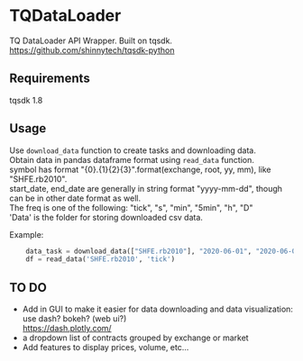 # TQDataLoader
TQ DataLoader API Wrapper. Built on tqsdk.    
https://github.com/shinnytech/tqsdk-python   

## Requirements  
tqsdk 1.8  

## Usage 
Use `download_data` function to create tasks and downloading data.  
Obtain data in pandas dataframe format using `read_data` function.   
symbol has format "{0}.{1}{2}{3}".format(exchange, root, yy, mm), like "SHFE.rb2010".   
start_date, end_date are generally in string format "yyyy-mm-dd", though can be in other date format as  well.     
The freq is one of the following: "tick", "s", "min", "5min", "h", "D"    
'Data' is the folder for storing downloaded csv data.  

Example:  
```python
    data_task = download_data(["SHFE.rb2010"], "2020-06-01", "2020-06-02", 'tick', 'Data')
    df = read_data('SHFE.rb2010', 'tick')
```

## TO DO  
- Add in GUI to make it easier for data downloading and data visualization: use dash? bokeh? (web ui?)  
https://dash.plotly.com/ 
- a dropdown list of contracts grouped by exchange or market  
- Add features to display prices, volume, etc...

 
